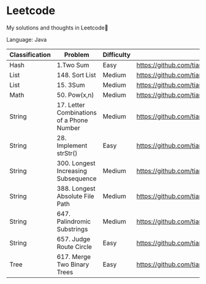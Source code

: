 # Leetcode
My solutions and thoughts in Leetcode🔑

Language: Java


| Classification | Problem                                   | Difficulty | link                                                                                                                    |
|----------------|-------------------------------------------|------------|-------------------------------------------------------------------------------------------------------------------------|
| Hash           | 1.Two Sum                                 | Easy       | https://github.com/tiansss/Leetcode/blob/master/Hash/1.Two%20Sum(Easy).md                                               |
| List           | 148. Sort List                            | Medium     | https://github.com/tiansss/Leetcode/blob/master/List/148.%20Sort%20List(Medium).md                                      |
| List           | 15. 3Sum                                  | Medium     | https://github.com/tiansss/Leetcode/blob/master/List/15.%203Sum(Medium).md                                              |
| Math           | 50. Pow(x,n)                              | Medium     | https://github.com/tiansss/Leetcode/blob/master/Math/50.%20Pow(x%2C%20n)(Medium).md                                     |
| String         | 17. Letter Combinations of a Phone Number | Medium     | https://github.com/tiansss/Leetcode/blob/master/String/17.%20Letter%20Combinations%20of%20a%20Phone%20Number(Medium).md |
| String         | 28. Implement strStr()                    | Easy       | https://github.com/tiansss/Leetcode/blob/master/String/28.%20Implement%20strStr()(Easy).md                              |
| String         | 300. Longest Increasing Subsequence       | Medium     | https://github.com/tiansss/Leetcode/blob/master/String/300.%20Longest%20Increasing%20Subsequence(Medium).md             |
| String         | 388. Longest Absolute File Path           | Medium     | https://github.com/tiansss/Leetcode/blob/master/String/388.%20Longest%20Absolute%20File%20Path(Medium).md               |
| String         | 647. Palindromic Substrings               | Medium     | https://github.com/tiansss/Leetcode/blob/master/String/647.%20Palindromic%20Substrings(Medium).md                       |
| String         | 657. Judge Route Circle                   | Easy       | https://github.com/tiansss/Leetcode/blob/master/String/657.%20Judge%20Route%20Circle(Easy).md                           |
| Tree           | 617. Merge Two Binary Trees               | Easy       | https://github.com/tiansss/Leetcode/blob/master/Tree/617.%20Merge%20Two%20Binary%20Trees(Easy).md                       |
